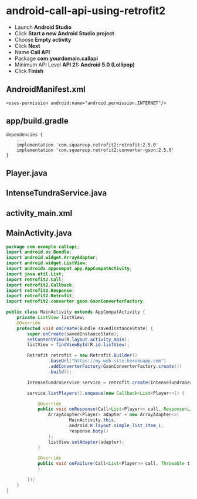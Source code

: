 # android-call-api-using-retrofit2

* Launch **Android Studio**
* Click **Start a new Android Studio project**
* Choose **Empty activity**
* Click **Next**
* Name **Call API**
* Package **com.yourdomain.callapi**
* Minimum API Level **API 21: Android 5.0 (Lollipop)**
* Click **Finish**

## AndroidManifest.xml

    <uses-permission android:name="android.permission.INTERNET"/>

## app/build.gradle

    dependencies {
        ...  
        implementation 'com.squareup.retrofit2:retrofit:2.5.0'
        implementation 'com.squareup.retrofit2:converter-gson:2.5.0'
    }
    
## Player.java

## IntenseTundraService.java

## activity_main.xml

## MainActivity.java

```java
package com.example.callapi;
import android.os.Bundle;
import android.widget.ArrayAdapter;
import android.widget.ListView;
import androidx.appcompat.app.AppCompatActivity;
import java.util.List;
import retrofit2.Call;
import retrofit2.Callback;
import retrofit2.Response;
import retrofit2.Retrofit;
import retrofit2.converter.gson.GsonConverterFactory;

public class MainActivity extends AppCompatActivity {
    private ListView listView;
    @Override
    protected void onCreate(Bundle savedInstanceState) {
        super.onCreate(savedInstanceState);
        setContentView(R.layout.activity_main);
        listView = findViewById(R.id.listView);

        Retrofit retrofit = new Retrofit.Builder()
                .baseUrl("https://my-web-site.herokuapp.com")
                .addConverterFactory(GsonConverterFactory.create())
                .build();

        IntenseTundraService service = retrofit.create(IntenseTundraService.class);

        service.listPlayers().enqueue(new Callback<List<Player>>() {

            @Override
            public void onResponse(Call<List<Player>> call, Response<List<Player>> response) {
                ArrayAdapter<Player> adapter = new ArrayAdapter<>(
                        MainActivity.this,
                        android.R.layout.simple_list_item_1,
                        response.body()
                );
                listView.setAdapter(adapter);
            }

            @Override
            public void onFailure(Call<List<Player>> call, Throwable t) {
            }

        });
    }
}
```
